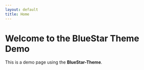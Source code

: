 ```yaml
---
layout: default
title: Home
---
```


# Welcome to the BlueStar Theme Demo

This is a demo page using the **BlueStar-Theme**.